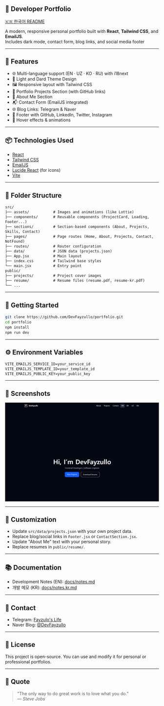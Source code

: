 ## 💼 Developer Portfolio

[🇰🇷 한국어 README](./README.kr.md)

A modern, responsive personal portfolio built with **React**, **Tailwind CSS**, and **EmailJS**.  
Includes dark mode, contact form, blog links, and social media footer

---

## 🌟 Features

- 🌐 Multi-language support (EN · UZ · KO · RU) with i18next
- 🎨 Light and Dard Theme Design
- 🖼️ Responsive layout with Tailwind CSS
- 📂 Portfolio Projects Section (with GitHub links)
- 👤 About Me Section
- 📬 Contact Form (EmailJS integrated)
- 🌐 Blog Links: Telegram & Naver
- 🔗 Footer with GitHub, LinkedIn, Twitter, Instagram
- 🎯 Hover effects & animations

---

## 📦 Technologies Used

- [React](https://reactjs.org/)
- [Tailwind CSS](https://tailwindcss.com/)
- [EmailJS](https://www.emailjs.com/)
- [Lucide React](https://lucide.dev/) (for icons)
- [Vite](https://vitejs.dev/)

---

## 📁 Folder Structure

```
src/
├── assets/           # Images and animations (like Lottie)
├── components/       # Reusable components (ProjectCard, Loading, Footer...)
├── sections/         # Section-based components (About, Projects, Skills, Contact)
├── pages/            # Page routes (Home, About, Projects, Contact, NotFound)
├── routes/           # Router configuration
├── data/             # JSON data (projects.json)
├── App.jsx           # Main layout
├── index.css         # Tailwind base styles
└── main.jsx          # Entry point
public/
├── projects/         # Project cover images
├── resume/           # Resume files (resume.pdf, resume-kr.pdf)
└── ...
```

---

## 🚀 Getting Started

```bash
git clone https://github.com/DevFayzullo/portfolio.git
cd portfolio
npm install
npm run dev
```

---

## ⚙️ Environment Variables

```env
VITE_EMAILJS_SERVICE_ID=your_service_id
VITE_EMAILJS_TEMPLATE_ID=your_template_id
VITE_EMAILJS_PUBLIC_KEY=your_public_key
```

---

## 📸 Screenshots

![Portfolio Preview](./public/pic/preview.png)

---

## 🔧 Customization

- Update `src/data/projects.json` with your own project data.
- Replace blog/social links in `Footer.jsx` or `ContactSection.jsx`.
- Update "About Me" text with your personal story.
- Replace resumes in `public/resume/`.

---

## 📚 Documentation

- Development Notes (EN): [docs/notes.md](./docs/notes.md)
- 개발 메모 (KR): [docs/notes.kr.md](./docs/notes.kr.md)

---

## 📮 Contact

- Telegram: [Fayzulo's Life](https://t.me/devFayzullo)
- Naver Blog: [@DevFayzullo](https://blog.naver.com/devfayzullo)

---

## 📝 License

This project is open-source. You can use and modify it for personal or professional portfolios.

---

## 🧠 Quote

> "The only way to do great work is to love what you do."  
> — _Steve Jobs_
